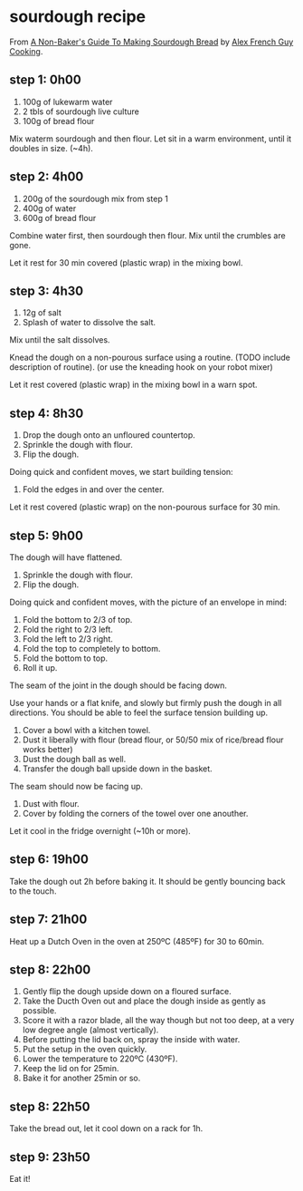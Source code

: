 # sourdough recipe

From [A Non-Baker's Guide To Making Sourdough Bread](https://www.youtube.com/watch?v=APEavQg8rMw) by [Alex French Guy Cooking](https://www.patreon.com/frenchguycooking).

## step 1: 0h00

1. 100g of lukewarm water
2. 2 tbls of sourdough live culture
3. 100g of bread flour

Mix waterm sourdough and then flour. Let sit in a warm environment, until it doubles in size. (~4h).

## step 2: 4h00

1. 200g of the sourdough mix from step 1
2. 400g of water
3. 600g of bread flour

Combine water first, then sourdough then flour. 
Mix until the crumbles are gone. 

Let it rest for 30 min covered (plastic wrap) in the mixing bowl.

## step 3: 4h30

1. 12g of salt
2. Splash of water to dissolve the salt.

Mix until the salt dissolves.

Knead the dough on a non-pourous surface using a routine. (TODO include description of routine).
(or use the kneading hook on your robot mixer)

Let it rest covered (plastic wrap) in the mixing bowl in a warn spot.

## step 4: 8h30

1. Drop the dough onto an unfloured countertop.
2. Sprinkle the dough with flour.
3. Flip the dough.

Doing quick and confident moves, we start building tension: 

1. Fold the edges in and over the center.

Let it rest covered (plastic wrap) on the non-pourous surface for 30 min.

## step 5: 9h00

The dough will have flattened.

1. Sprinkle the dough with flour.
2. Flip the dough.

Doing quick and confident moves, with the picture of an envelope in mind:

1. Fold the bottom to 2/3 of top.
2. Fold the right to 2/3 left.
3. Fold the left to 2/3 right.
4. Fold the top to completely to bottom.
5. Fold the bottom to top.
6. Roll it up.

The seam of the joint in the dough should be facing down.

Use your hands or a flat knife, and slowly but firmly push the dough in all directions. You should be able to feel the surface tension building up.

1. Cover a bowl with a kitchen towel.
2. Dust it liberally with flour (bread flour, or 50/50 mix of rice/bread flour works better)
3. Dust the dough ball as well.
4. Transfer the dough ball upside down in the basket.

The seam should now be facing up.

1. Dust with flour.
2. Cover by folding the corners of the towel over one anouther.

Let it cool in the fridge overnight (~10h or more).

## step 6: 19h00

Take the dough out 2h before baking it. It should be gently bouncing back to the touch.

## step 7: 21h00

Heat up a Dutch Oven in the oven at 250ºC (485ºF) for 30 to 60min.

## step 8: 22h00

1. Gently flip the dough upside down on a floured surface.
2. Take the Ducth Oven out and place the dough inside as gently as possible.
3. Score it with a razor blade, all the way though but not too deep, at a very low degree angle (almost vertically).
4. Before putting the lid back on, spray the inside with water.
5. Put the setup in the oven quickly.
6. Lower the temperature to 220ºC (430ºF).
7. Keep the lid on for 25min.
8. Bake it for another 25min or so.

## step 8: 22h50

Take the bread out, let it cool down on a rack for 1h.

## step 9: 23h50

Eat it!